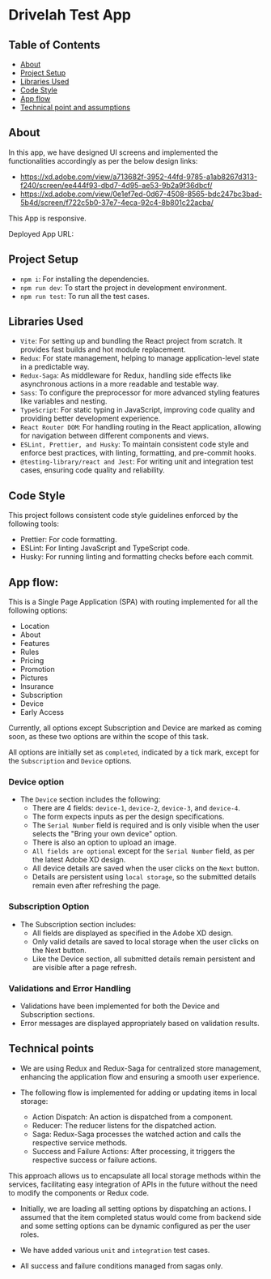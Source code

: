 # Drivelah Test App

## Table of Contents
- [About](#about)
- [Project Setup](#project-setup)
- [Libraries Used](#libraries)
- [Code Style](#code-style)
- [App flow](#app-flow)
- [Technical point and assumptions](#technical-points-and-assumptions)

## About

In this app, we have designed UI screens and implemented the functionalities accordingly as per the below design links:
- https://xd.adobe.com/view/a713682f-3952-44fd-9785-a1ab8267d313-f240/screen/ee444f93-dbd7-4d95-ae53-9b2a9f36dbcf/
- https://xd.adobe.com/view/0e1ef7ed-0d67-4508-8565-bdc247bc3bad-5b4d/screen/f722c5b0-37e7-4eca-92c4-8b801c22acba/

This App is responsive. 

Deployed App URL: 

## Project Setup

- `npm i`: For installing the dependencies.
- `npm run dev`: To start the project in development environment. 
- `npm run test`: To run all the test cases.

## Libraries Used

- `Vite`: For setting up and bundling the React project from scratch. It provides fast 
   builds and hot module replacement.
- `Redux`: For state management, helping to manage application-level state in a predictable way.
- `Redux-Saga`: As middleware for Redux, handling side effects like asynchronous 
   actions in a more readable and testable way.
- `Sass`: To configure the preprocessor for more advanced styling features like variables and nesting.
- `TypeScript`: For static typing in JavaScript, improving code quality and providing better development experience.
-  `React Router DOM`: For handling routing in the React application, allowing for navigation 
    between different components and views.
-  `ESLint, Prettier, and Husky`: To maintain consistent code style and enforce best practices, 
   with linting, formatting, and pre-commit hooks.
- `@testing-library/react and Jest`: For writing unit and integration test cases, ensuring 
   code quality and reliability.   

## Code Style

This project follows consistent code style guidelines enforced by the following tools:

- Prettier: For code formatting.
- ESLint: For linting JavaScript and TypeScript code.
- Husky: For running linting and formatting checks before each commit.

## App flow:

This is a Single Page Application (SPA) with routing implemented for all the following options:

- Location
- About
- Features
- Rules
- Pricing
- Promotion
- Pictures
- Insurance
- Subscription
- Device
- Early Access

Currently, all options except Subscription and Device are marked as coming soon, as these two options are 
within the scope of this task.

All options are initially set as `completed`, indicated by a tick mark, except for the `Subscription` and `Device` options.

### Device option

- The `Device` section includes the following:
  - There are 4 fields: `device-1`, `device-2`, `device-3`, and `device-4`.
  - The form expects inputs as per the design specifications.
  - The `Serial Number` field is required and is only visible when the user selects the "Bring your own device" option.
  - There is also an option to upload an image.
  - `All fields are optional` except for the `Serial Number` field, as per the latest Adobe XD design.
  - All device details are saved when the user clicks on the `Next` button.
  - Details are persistent using `local storage`, so the submitted details remain even after refreshing the page.

### Subscription Option

- The Subscription section includes:
  - All fields are displayed as specified in the Adobe XD design.
  - Only valid details are saved to local storage when the user clicks on the Next button.
  - Like the Device section, all submitted details remain persistent and are visible after a page refresh.


### Validations and Error Handling

- Validations have been implemented for both the Device and Subscription sections.
- Error messages are displayed appropriately based on validation results.


## Technical points

- We are using Redux and Redux-Saga for centralized store management, enhancing the application 
  flow and ensuring a smooth user experience.

- The following flow is implemented for adding or updating items in local storage:

  - Action Dispatch: An action is dispatched from a component.
  - Reducer: The reducer listens for the dispatched action.
  - Saga: Redux-Saga processes the watched action and calls the respective service methods.
  - Success and Failure Actions: After processing, it triggers the respective success or failure actions.

This approach allows us to encapsulate all local storage methods within the services, facilitating easy integration of 
APIs in the future without the need to modify the components or Redux code.

- Initially, we are loading all setting options by dispatching an actions. I assumed that the item completed status 
  would come from backend side and some setting options can be dynamic configured as per the user roles.
  
- We have added various `unit` and `integration` test cases.  

- All success and failure conditions managed from sagas only.

